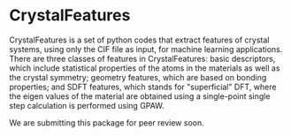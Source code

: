 # CrystalFeatures

CrystalFeatures is a set of python codes that extract features of crystal systems, using only the CIF file as input, for machine learning applications. There are three classes of features in CrystalFeatures: basic descriptors, which include statistical properties of the atoms in the materials as well as the crystal symmetry; geometry features, which are based on bonding properties; and SDFT features, which stands for "superficial" DFT, where the eigen values of the material are obtained using a single-point single step calculation is performed using GPAW.

We are submitting this package for peer review soon.